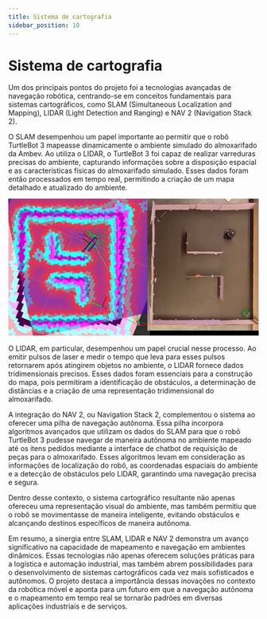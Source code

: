 ```yaml
---
title: Sistema de cartografia
sidebar_position: 10
---
```


# Sistema de cartografia

Um dos principais pontos do projeto foi a tecnologias avançadas de navegação robótica, centrando-se em conceitos fundamentais para sistemas cartográficos, como SLAM (Simultaneous Localization and Mapping), LIDAR (Light Detection and Ranging) e NAV 2 (Navigation Stack 2).

O SLAM desempenhou um papel importante ao permitir que o robô TurtleBot 3 mapeasse dinamicamente o ambiente simulado do almoxarifado da Ambev. Ao utiliza o LIDAR, o TurtleBot 3 foi capaz de realizar varreduras precisas do ambiente, capturando informações sobre a disposição espacial e as características físicas do almoxarifado simulado. Esses dados foram então processados em tempo real, permitindo a criação de um mapa detalhado e atualizado do ambiente.

![Contexto](../../assets/cartografia_nav.png)

O LIDAR, em particular, desempenhou um papel crucial nesse processo. Ao emitir pulsos de laser e medir o tempo que leva para esses pulsos retornarem após atingirem objetos no ambiente, o LIDAR fornece dados tridimensionais precisos. Esses dados foram essenciais para a construção do mapa, pois permitiram a identificação de obstáculos, a determinação de distâncias e a criação de uma representação tridimensional do almoxarifado.

A integração do NAV 2, ou Navigation Stack 2, complementou o sistema ao oferecer uma pilha de navegação autônoma. Essa pilha incorpora algoritmos avançados que utilizam os dados do SLAM para que o robô TurtleBot 3 pudesse navegar de maneira autônoma no ambiente mapeado até os itens pedidos mediante a interface de chatbot de requisição de peças para o almoxarifado. Esses algoritmos levam em consideração as informações de localização do robô, as coordenadas espaciais do ambiente e a detecção de obstáculos pelo LIDAR, garantindo uma navegação precisa e segura.

Dentro desse contexto, o sistema cartográfico resultante não apenas ofereceu uma representação visual do ambiente, mas também permitiu que o robô se movimentasse de maneira inteligente, evitando obstáculos e alcançando destinos específicos de maneira autônoma.

Em resumo, a sinergia entre SLAM, LIDAR e NAV 2 demonstra um avanço significativo na capacidade de mapeamento e navegação em ambientes dinâmicos. Essas tecnologias não apenas oferecem soluções práticas para a logística e automação industrial, mas também abrem possibilidades para o desenvolvimento de sistemas cartográficos cada vez mais sofisticados e autônomos. O projeto destaca a importância dessas inovações no contexto da robótica móvel e aponta para um futuro em que a navegação autônoma e o mapeamento em tempo real se tornarão padrões em diversas aplicações industriais e de serviços.